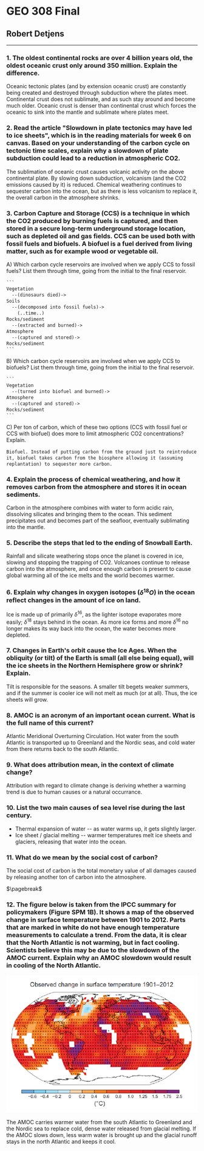 # GEO 308 Final

## Robert Detjens

---

### 1. The oldest continental rocks are over 4 billion years old, the oldest oceanic crust only around 350 million. Explain the difference.

Oceanic tectonic plates (and by extension oceanic crust) are constantly being created and destroyed through subduction where the plates meet. Continental crust does not sublimate, and as such stay around and become much older. Oceanic crust is denser than continental crust which forces the oceanic to sink into the mantle and sublimate where plates meet.

### 2. Read the article "Slowdown in plate tectonics may have led to ice sheets", which is in the reading materials for week 6 on canvas. Based on your understanding of the carbon cycle on tectonic time scales, explain why a slowdown of plate subduction could lead to a reduction in atmospheric CO2.

The sublimation of oceanic crust causes volcanic activity on the above continental plate. By slowing down subduction, volcanism (and the CO2 emissions caused by it) is reduced. Chemical weathering continues to sequester carbon into the ocean, but as there is less volcanism to replace it, the overall carbon in the atmosphere shrinks.

### 3. Carbon Capture and Storage (CCS) is a technique in which the CO2 produced by burning fuels is captured, and then stored in a secure long-term underground storage location, such as depleted oil and gas fields. CCS can be used both with fossil fuels and biofuels. A biofuel is a fuel derived from living matter, such as for example wood or vegetable oil.

A) Which carbon cycle reservoirs are involved when we apply CCS to fossil fuels? List them through time, going from the initial to the final reservoir.

    ```
    Vegetation
      --(dinosaurs died)->
    Soils
      --(decomposed into fossil fuels)->
        (..time..)
    Rocks/sediment
      --(extracted and burned)->
    Atmosphere
      --(captured and stored)->
    Rocks/sediment
    ```

B) Which carbon cycle reservoirs are involved when we apply CCS to biofuels? List them through time, going from the initial to the final reservoir.

    ```
    Vegetation
      --(turned into biofuel and burned)->
    Atmosphere
      --(captured and stored)->
    Rocks/sediment
    ```

C) Per ton of carbon, which of these two options (CCS with fossil fuel or CCS with biofuel) does more to limit atmospheric CO2 concentrations? Explain.

    Biofuel. Instead of putting carbon from the ground just to reintroduce it, biofuel takes carbon from the biosphere allowing it (assuming replantation) to sequester more carbon.

### 4. Explain the process of chemical weathering, and how it removes carbon from the atmosphere and stores it in ocean sediments.

Carbon in the atmosphere combines with water to form acidic rain, dissolving silicates and bringing them to the ocean. This sediment precipitates out and becomes part of the seafloor, eventually sublimating into the mantle.

### 5. Describe the steps that led to the ending of Snowball Earth.

Rainfall and silicate weathering stops once the planet is covered in ice, slowing and stopping the trapping of CO2. Volcanoes continue to release carbon into the atmosphere, and once enough carbon is present to cause global warming all of the ice melts and the world becomes warmer.

### 6. Explain why changes in oxygen isotopes ($\delta^{18}O$) in the ocean reflect changes in the amount of ice on land.

Ice is made up of primarily $\delta^{16}$, as the lighter isotope evaporates more easily; $\delta^{18}$ stays behind in the ocean. As more ice forms and more $\delta^{16}$ no longer makes its way back into the ocean, the water becomes more depleted.

### 7. Changes in Earth's orbit cause the Ice Ages. When the obliquity (or tilt) of the Earth is small (all else being equal), will the ice sheets in the Northern Hemisphere grow or shrink? Explain.

Tilt is responsible for the seasons. A smaller tilt begets weaker summers, and if the summer is cooler ice will not melt as much (or at all). Thus, the ice sheets will grow.

### 8. AMOC is an acronym of an important ocean current. What is the full name of this current?

Atlantic Meridional Overturning Circulation. Hot water from the south Atlantic is transported up to Greenland and the Nordic seas, and cold water from there returns back to the south Atlantic.

### 9. What does attribution mean, in the context of climate change?

Attribution with regard to climate change is deriving whether a warming trend is due to human causes or a natural occurrance.

### 10. List the two main causes of sea level rise during the last century.

- Thermal expansion of water -- as water warms up, it gets slightly larger.
- Ice sheet / glacial melting -- warmer temperatures melt ice sheets and glaciers, releasing that water into the ocean.

### 11. What do we mean by the social cost of carbon?

The social cost of carbon is the total monetary value of all damages caused by releasing another ton of carbon into the atmosphere.

$\pagebreak$

### 12. The figure below is taken from the IPCC summary for policymakers (Figure SPM 1B). It shows a map of the observed change in surface temperature between 1901 to 2012. Parts that are marked in white do not have enough temperature measurements to calculate a trend. From the data, it is clear that the North Atlantic is not warming, but in fact cooling. Scientists believe this may be due to the slowdown of the AMOC current. Explain why an AMOC slowdown would result in cooling of the North Atlantic.

![IPCC Summary for Policymakers, Figure SPM 1B](12-map.png)

The AMOC carries warmer water from the south Atlantic to Greenland and the Nordic sea to replace cold, dense water released from glacial melting. If the AMOC slows down, less warm water is brought up and the glacial runoff stays in the north Atlantic and keeps it cool.
